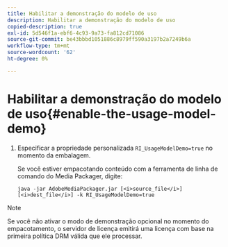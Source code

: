 ```yaml
---
title: Habilitar a demonstração do modelo de uso
description: Habilitar a demonstração do modelo de uso
copied-description: true
exl-id: 5d546f1a-ebf6-4c93-9a73-fa812cd71086
source-git-commit: be43bbbd1051886c8979ff590a3197b2a7249b6a
workflow-type: tm+mt
source-wordcount: '62'
ht-degree: 0%

---
```


# Habilitar a demonstração do modelo de uso{#enable-the-usage-model-demo}

1. Especificar a propriedade personalizada `RI_UsageModelDemo=true` no momento da embalagem.

   Se você estiver empacotando conteúdo com a ferramenta de linha de comando do Media Packager, digite:

   ```
   java -jar AdobeMediaPackager.jar [<i>source_file</i>] [<i>dest_file</i>] -k RI_UsageModelDemo=true
   ```

>[!NOTE]
>
>Se você não ativar o modo de demonstração opcional no momento do empacotamento, o servidor de licença emitirá uma licença com base na primeira política DRM válida que ele processar.
